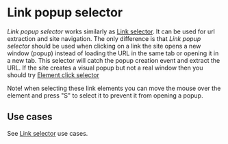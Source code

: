 # Link popup selector

_Link popup selector_ works similarly as [Link selector][link-selector]. It can
be used for url extraction and site navigation. The only difference is that
_Link popup selector_ should be used when clicking on a link the site opens a new
window (popup) instead of loading the URL in the same tab or opening it in a
new tab. This selector will catch the popup creation event and extract the URL.
If the site creates a visual popup but not a real window then you should try
[Element click selector][element-click-selector]

Note! when selecting these link elements you can move the mouse over the
element and press "S" to select it to prevent it from opening a popup.

## Use cases

See [Link selector][link-selector] use cases.

[link-selector]: Link%20selector.md
[element-click-selector]: Element%20click%20selector.md

